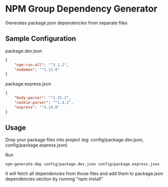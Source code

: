 # NPM Group Dependency Generator

Generates package.json dependencies from separate files

## Sample Configuration

package.dev.json
```json
{
    "npm-run-all": "^3.1.2",
    "nodemon": "^1.11.0"
}
```

package.express.json

```json
{
    "body-parser": "^1.15.2",
    "cookie-parser": "^1.4.3",
    "express": "^4.14.0"
}
```

## Usage

Drop your package files into project (eg: config/package.dev.json, config/package.express.json)

Run
```
npm-generate-dep config/package.dev.json config/package.express.json
```

It will fetch all dependencies from those files and add them to package.json dependencies section by running "npm install"

